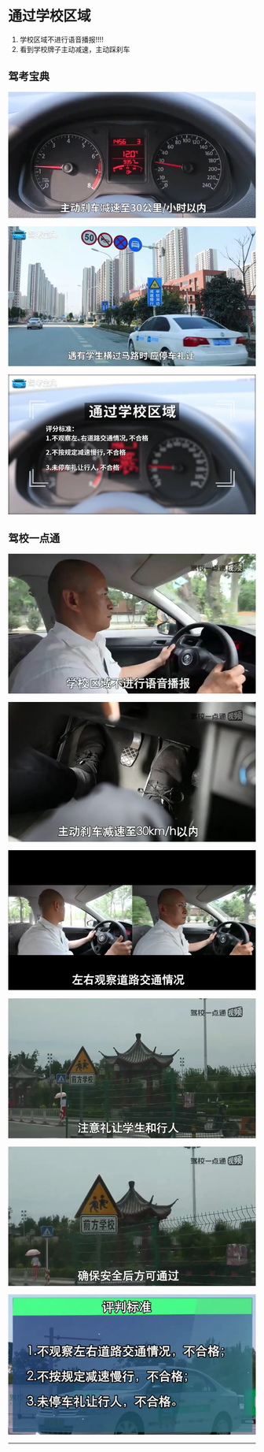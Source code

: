 # 通过学校区域

1. 学校区域不进行语音播报!!!!
2. 看到学校牌子主动减速，主动踩刹车

## 驾考宝典

![1545210400022.png](image/1545210400022.png)

![1545210363089.png](image/1545210363089.png)

![1545210379287.png](image/1545210379287.png)

## 驾校一点通

![1545221912323.png](image/1545221912323.png)

![1545221921998.png](image/1545221921998.png)

![1545221927440.png](image/1545221927440.png)

![1545221931109.png](image/1545221931109.png)

![1545221933819.png](image/1545221933819.png)

![1545221939263.png](image/1545221939263.png)








---
